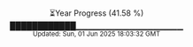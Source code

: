 <p align="center">
⏳Year Progress (41.58 %)<br>
████████████▁▁▁▁▁▁▁▁▁▁▁▁▁▁▁▁▁▁ <br>
<sub>Updated: Sun, 01 Jun 2025 18:03:32 GMT</sub>
</p>

